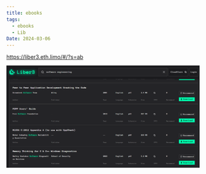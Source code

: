 ```yaml
---
title: ebooks
tags:
  - ebooks
  - Lib
Date: 2024-03-06
---
```


<https://liber3.eth.limo/#/?s=ab>

![](../_asset/2024-03-06_ebooks_image_1.png)

# 